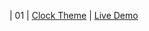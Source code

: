 | 01  | [Clock Theme](https://github.com/Rajat0063/JavaScript-Projects/tree/main/Clock%20Theme)                             | [Live Demo](https://java-script-projects-eight-ebon.vercel.app//projects/Clock-Theme/)